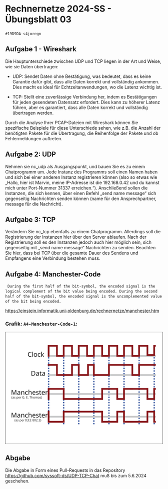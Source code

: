 # Rechnernetze 2024-SS - Übungsblatt 03
`#19D9DA-s4joregn`

## Aufgabe 1 - Wireshark
Die Hauptunterschiede zwischen UDP und TCP liegen in der Art und Weise, wie sie Daten übertragen:

- UDP: Sendet Daten ohne Bestätigung, was bedeutet, dass es keine Garantie dafür gibt, dass alle Daten korrekt und vollständig ankommen. Dies macht es ideal für Echtzeitanwendungen, wo die Latenz wichtig ist.

- TCP: Stellt eine zuverlässige Verbindung her, indem es Bestätigungen für jeden gesendeten Datensatz erfordert. Dies kann zu höherer Latenz führen, aber es garantiert, dass alle Daten korrekt und vollständig übertragen werden.

Durch die Analyse Ihrer PCAP-Dateien mit Wireshark können Sie spezifische Beispiele für diese Unterschiede sehen, wie z.B. die Anzahl der benötigten Pakete für die Übertragung, die Reihenfolge der Pakete und ob Fehlermeldungen auftreten.


## Aufgabe 2: UDP
Nehmen sie nc_udp als Ausgangspunkt, und bauen Sie es zu einem Chatprogramm um. Jede Instanz des
Programms soll einen Namen haben und sich bei einer anderen Instanz registrieren können (also so etwas wie
„Hallo, hier ist Marvin, meine IP-Adresse ist die 192.168.0.42 und du kannst mich unter Port-Nummer 31337
erreichen.“). Anschließend sollen die Instanzen, die sich kennen, über einen Befehl „send name message“ sich
gegenseitig Nachrichten senden können (name für den Ansprechpartner, message für die Nachricht).


## Aufgabe 3: TCP
Verändern Sie nc_tcp ebenfalls zu einem Chatprogramm. Allerdings soll die Registrierung der Instanzen hier
über den Server ablaufen. Nach der Registrierung soll es den Instanzen jedoch auch hier möglich sein, sich
gegenseitig mit „send name message“ Nachrichten zu senden. Beachten Sie hier, dass bei TCP über die
gesamte Dauer des Sendens und Empfangens eine Verbindung bestehen muss.

## Aufgabe 4: Manchester-Code

     During the first half of the bit-symbol, the encoded signal is the logical complement of the bit value being encoded. During the second half of the bit-symbol, the encoded signal is the uncomplemented value of the bit being encoded.
https://einstein.informatik.uni-oldenburg.de/rechnernetze/manchester.htm

### Grafik: `A4-Manchester-Code-1`: 
![A4-Manchester-Code-1.svg](./media/A4-Manchester-Code-1.svg)




## Abgabe
Die Abgabe in Form eines Pull-Requests in das Repository https://github.com/syssoft-ds/UDP-TCP-Chat muß bis zum
5.6.2024 geschehen.